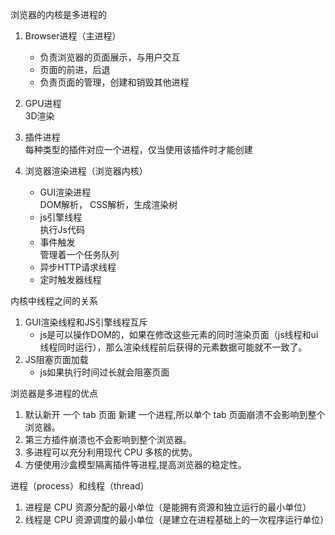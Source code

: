 浏览器的内核是多进程的  
1. Browser进程（主进程）  
    * 负责浏览器的页面展示，与用户交互
    * 页面的前进，后退  
    * 负责页面的管理，创建和销毁其他进程   

2. GPU进程  
    3D渲染  

3. 插件进程  
    每种类型的插件对应一个进程，仅当使用该插件时才能创建  

4. 浏览器渲染进程（浏览器内核）  
    * GUI渲染进程  
        DOM解析， CSS解析，生成渲染树  
    * js引擎线程  
        执行Js代码  
    * 事件触发  
        管理着一个任务队列  
    * 异步HTTP请求线程  
    * 定时触发器线程  


内核中线程之间的关系
1. GUI渲染线程和JS引擎线程互斥
    * js是可以操作DOM的，如果在修改这些元素的同时渲染页面（js线程和ui线程同时运行），那么渲染线程前后获得的元素数据可能就不一致了。
 2. JS阻塞页面加载
    * js如果执行时间过长就会阻塞页面


浏览器是多进程的优点
1. 默认新开 一个 tab 页面 新建 一个进程,所以单个 tab 页面崩溃不会影响到整个浏览器。
2. 第三方插件崩溃也不会影响到整个浏览器。
3. 多进程可以充分利用现代 CPU 多核的优势。
4. 方便使用沙盒模型隔离插件等进程,提高浏览器的稳定性。


进程（process）和线程（thread）
1. 进程是 CPU 资源分配的最小单位（是能拥有资源和独立运行的最小单位）
2. 线程是 CPU 资源调度的最小单位（是建立在进程基础上的一次程序运行单位）
